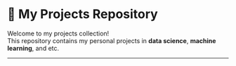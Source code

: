# 🚀 My Projects Repository

Welcome to my projects collection!  
This repository contains my personal projects in **data science**, **machine learning**, and etc.

---
